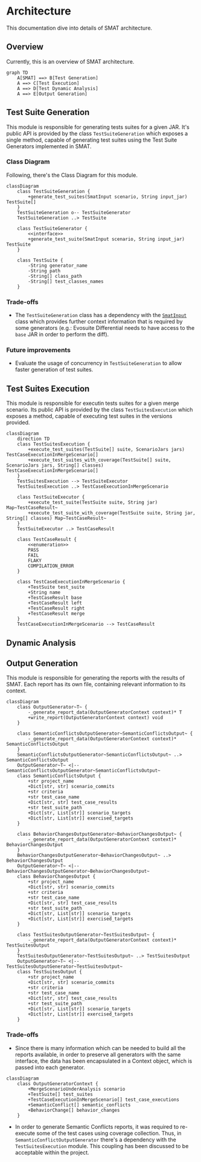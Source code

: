 # Architecture

This documentation dive into details of SMAT architecture.

## Overview

Currently, this is an overview of SMAT architecture.

```mermaid
graph TD
    A[SMAT] ==> B[Test Generation]
    A ==> C[Test Execution]
    A ==> D[Test Dynamic Analysis]
    A ==> E[Output Generation]
```

## Test Suite Generation
This module is responsible for generating tests suites for a given JAR. It's public API is provided by the class `TestSuiteGeneration` which exposes a single method, capable of generating test suites using the Test Suite Generators implemented in SMAT.
### Class Diagram
Following, there's the Class Diagram for this module.
```mermaid
classDiagram
    class TestSuiteGeneration {
        +generate_test_suites(SmatInput scenario, String input_jar) TestSuite[]
    }
    TestSuiteGeneration o-- TestSuiteGenerator
    TestSuiteGeneration ..> TestSuite

    class TestSuiteGenerator {
        <<interface>>
        +generate_test_suite(SmatInput scenario, String input_jar) TestSuite
    }

    class TestSuite {
        -String generator_name
        -String path
        -String[] class_path
        -String[] test_classes_names
    }
```
### Trade-offs
- The `TestSuiteGeneration` class has a dependency with the [`SmatInput`](nimrod/input_parsing/smat_input) class which provides further context information that is required by some generators (e.g.: Evosuite Differential needs to have access to the `base` JAR in order to perform the diff).

### Future improvements
- Evaluate the usage of concurrency in `TestSuiteGeneration` to allow faster generation of test suites.

## Test Suites Execution
This module is responsible for executin tests suites for a given merge scenario. Its public API is provided by the class `TestSuitesExecution` which exposes a method, capable of executing test suites in the versions provided.
```mermaid
classDiagram
    direction TD
    class TestSuitesExecution {
        +execute_test_suites(TestSuite[] suite, ScenarioJars jars) TestCaseExecutionInMergeScenario[]
        +execute_test_suites_with_coverage(TestSuite[] suite, ScenarioJars jars, String[] classes) TestCaseExecutionInMergeScenario[]
    }
    TestSuitesExecution --> TestSuiteExecutor
    TestSuitesExecution ..> TestCaseExecutionInMergeScenario

    class TestSuiteExecutor {
        +execute_test_suite(TestSuite suite, String jar) Map~TestCaseResult~
        +execute_test_suite_with_coverage(TestSuite suite, String jar, String[] classes) Map~TestCaseResult~
    }
    TestSuiteExecutor ..> TestCaseResult

    class TestCaseResult {
        <<enumeration>>
        PASS
        FAIL
        FLAKY
        COMPILATION_ERROR        
    }

    class TestCaseExecutionInMergeScenario {
        +TestSuite test_suite
        +String name
        +TestCaseResult base
        +TestCaseResult left
        +TestCaseResult right
        +TestCaseResult merge
    }
    TestCaseExecutionInMergeScenario --> TestCaseResult
```

## Dynamic Analysis

## Output Generation
This module is responsible for generating the reports with the results of SMAT. Each report has its own file, containing relevant information to its context.
```mermaid
classDiagram
    class OutputGenerator~T~ {
        -_generate_report_data(OutputGeneratorContext context)* T
        +write_report(OutputGeneratorContext context) void
    }

    class SemanticConflictsOutputGenerator~SemanticConflictsOutput~ {
        -_generate_report_data(OutputGeneratorContext context)* SemanticConflictsOutput
    }
    SemanticConflictsOutputGenerator~SemanticConflictsOutput~ ..> SemanticConflictsOutput
    OutputGenerator~T~ <|-- SemanticConflictsOutputGenerator~SemanticConflictsOutput~
    class SemanticConflictsOutput {
        +str project_name
        +Dict[str, str] scenario_commits
        +str criteria
        +str test_case_name
        +Dict[str, str] test_case_results
        +str test_suite_path
        +Dict[str, List[str]] scenario_targets
        +Dict[str, List[str]] exercised_targets
    }

    class BehaviorChangesOutputGenerator~BehaviorChangesOutput~ {
        -_generate_report_data(OutputGeneratorContext context)* BehaviorChangesOutput
    }
    BehaviorChangesOutputGenerator~BehaviorChangesOutput~ ..> BehaviorChangesOutput
    OutputGenerator~T~ <|-- BehaviorChangesOutputGenerator~BehaviorChangesOutput~
    class BehaviorChangesOutput {
        +str project_name
        +Dict[str, str] scenario_commits
        +str criteria
        +str test_case_name
        +Dict[str, str] test_case_results
        +str test_suite_path
        +Dict[str, List[str]] scenario_targets
        +Dict[str, List[str]] exercised_targets
    }

    class TestSuitesOutputGenerator~TestSuitesOutput~ {
        -_generate_report_data(OutputGeneratorContext context)* TestSuitesOutput
    }
    TestSuitesOutputGenerator~TestSuitesOutput~ ..> TestSuitesOutput
    OutputGenerator~T~ <|-- TestSuitesOutputGenerator~TestSuitesOutput~
    class TestSuitesOutput {
        +str project_name
        +Dict[str, str] scenario_commits
        +str criteria
        +str test_case_name
        +Dict[str, str] test_case_results
        +str test_suite_path
        +Dict[str, List[str]] scenario_targets
        +Dict[str, List[str]] exercised_targets
    }
```

### Trade-offs
- Since there is many information which can be needed to build all the reports available, in order to preserve all generators with the same interface, the data has been encapsulated in a Context object, which is passed into each generator.
```mermaid
classDiagram
    class OutputGeneratorContext {
        +MergeScenarioUnderAnalysis scenario
        +TestSuite[] test_suites
        +TestCaseExecutionInMergeScenario[] test_case_executions
        +SemanticConflict[] semantic_conflicts
        +BehaviorChange[] behavior_changes
    }
```
- In order to generate Semantic Conflicts reports, it was required to re-execute some of the test cases using coverage collection. Thus, in  `SemanticConflictOutputGenerator` there's a dependency with the `TestSuitesExecution` module. This coupling has been discussed to be acceptable within the project.
